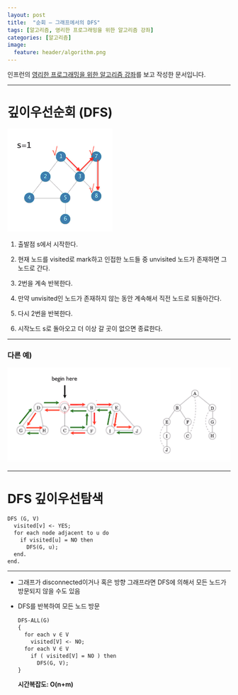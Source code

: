```yaml
---
layout: post
title:  "순회 – 그래프에서의 DFS"
tags: [알고리즘, 영리한 프로그래밍을 위한 알고리즘 강좌]
categories: [알고리즘]
image:
  feature: header/algorithm.png
---
```


인프런의 [영리한 프로그래밍을 위한 알고리즘 강좌](https://www.inflearn.com/course/%EC%95%8C%EA%B3%A0%EB%A6%AC%EC%A6%98-%EA%B0%95%EC%A2%8C/)를 보고 작성한 문서입니다.

---

깊이우선순회 (DFS)  
================

![DFS1](/images/algorithm/DFS1.png)  

1. 출발점 s에서 시작한다.  

2. 현재 노드를 visited로 mark하고 인접한 노드들 중 unvisited 노드가 존재하면 그 노드로 간다.  

3. 2번을 계속 반복한다.  

4. 만약 unvisited인 노드가 존재하지 않는 동안 계속해서 직전 노드로 되돌아간다.  

5. 다시 2번을 반복한다.  

6. 시작노드 s로 돌아오고 더 이상 갈 곳이 없으면 종료한다.  

---

### 다른 예)

![DFS2](/images/algorithm/DFS2.png)  

---

DFS 깊이우선탐색  
==============

```
DFS (G, V)  
  visited[v] <- YES;
  for each node adjacent to u do
    if visited[u] = NO then
      DFS(G, u);
  end.
end.  
```  

---

- 그래프가 disconnected이거나 혹은 방향 그래프라면 DFS에 의해서 모든 노드가 방문되지 않을 수도 있음  

- DFS를 반복하여 모든 노드 방문  

  ```
  DFS-ALL(G)
  {
    for each v ∈ V
      visited[V] <- NO;
    for each V ∈ V
      if ( visited[V] = NO ) then
        DFS(G, V);
  }
  ```  

  **시간복잡도: O(n+m)**  
